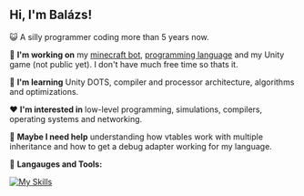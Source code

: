 ## Hi, I'm Balázs!

😺 A silly programmer coding more than 5 years now.

🔭 **I'm working on** my [minecraft bot](https://github.com/BBpezsgo/Bruh-MC-Bot), [programming language](https://github.com/BBpezsgo/Interpreter) and my Unity game (not public yet). I don't have much free time so thats it.

🌱 **I'm learning** Unity DOTS, compiler and processor architecture, algorithms and optimizations.

❤️ **I'm interested in** low-level programming, simulations, compilers, operating systems and networking.

🫠 **Maybe I need help** understanding how vtables work with multiple inheritance and how to get a debug adapter working for my language.

🔧 **Langauges and Tools:**

[![My Skills](https://skillicons.dev/icons?i=js,cs,dotnet,unity,nodejs,vscode)](#)
